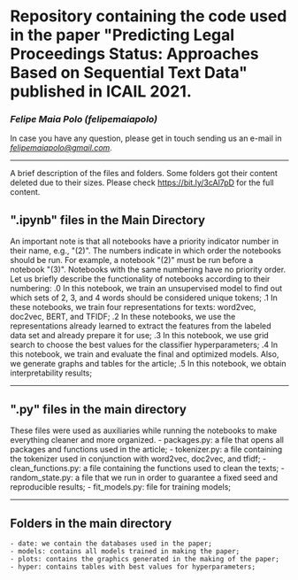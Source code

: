 # Repository containing the code used in the paper "Predicting Legal Proceedings Status: Approaches Based on Sequential Text Data" published in ICAIL 2021.

### *Felipe Maia Polo (felipemaiapolo)*

In case you have any question, please get in touch sending us an e-mail in *felipemaiapolo@gmail.com*.

--------------
A brief description of the files and folders. Some folders got their content deleted due to their sizes. Please check https://bit.ly/3cAl7pD for the full content.

## ".ipynb" files in the Main Directory

An important note is that all notebooks have a priority indicator number in their name, e.g., "(2)". The numbers indicate in which order the notebooks should be run. For example, a notebook "(2)" must be run before a notebook "(3)". Notebooks with the same numbering have no priority order. Let us briefly describe the functionality of notebooks according to their numbering:
    .0 In this notebook, we train an unsupervised model to find out which sets of 2, 3, and 4 words should be considered unique tokens;
    .1 In these notebooks, we train four representations for texts: word2vec, doc2vec, BERT, and TFIDF;
    .2 In these notebooks, we use the representations already learned to extract the features from the labeled data set and already prepare it for use;
    .3 In this notebook, we use grid search to choose the best values ​​for the classifier hyperparameters;
    .4 In this notebook, we train and evaluate the final and optimized models. Also, we generate graphs and tables for the article;
    .5 In this notebook, we obtain interpretability results;
 
--------------
## ".py" files in the main directory

These files were used as auxiliaries while running the notebooks to make everything cleaner and more organized.
    - packages.py: a file that opens all packages and functions used in the article;
    - tokenizer.py: a file containing the tokenizer used in conjunction with word2vec, doc2vec, and tfidf;
    - clean_functions.py: a file containing the functions used to clean the texts;
    - random_state.py: a file that we run in order to guarantee a fixed seed and reproducible results;
    - fit_models.py: file for training models;

--------------
## Folders in the main directory
    - date: we contain the databases used in the paper;
    - models: contains all models trained in making the paper;
    - plots: contains the graphics generated in the making of the paper;
    - hyper: contains tables with best values for hyperparameters;
